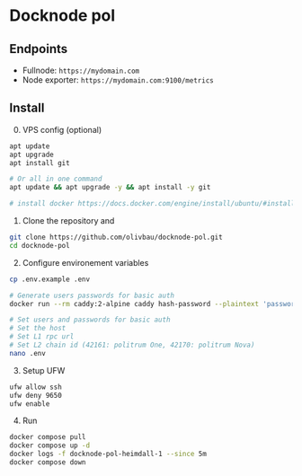 # Docknode pol

## Endpoints

- Fullnode: `https://mydomain.com`
- Node exporter: `https://mydomain.com:9100/metrics`

## Install

0. VPS config (optional)

```bash
apt update
apt upgrade
apt install git

# Or all in one command
apt update && apt upgrade -y && apt install -y git

# install docker https://docs.docker.com/engine/install/ubuntu/#install-using-the-repository
```

1. Clone the repository and

```bash
git clone https://github.com/olivbau/docknode-pol.git
cd docknode-pol
```

2. Configure environement variables

```bash
cp .env.example .env

# Generate users passwords for basic auth
docker run --rm caddy:2-alpine caddy hash-password --plaintext 'password'

# Set users and passwords for basic auth
# Set the host
# Set L1 rpc url
# Set L2 chain id (42161: politrum One, 42170: politrum Nova)
nano .env
```

3. Setup UFW

```bash
ufw allow ssh
ufw deny 9650
ufw enable
```

4. Run

```bash
docker compose pull
docker compose up -d
docker logs -f docknode-pol-heimdall-1 --since 5m
docker compose down
```

